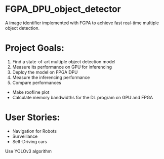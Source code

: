 # FGPA_DPU_object_detector
A image identifier implemented with FGPA to achieve fast real-time multiple object detection.

# Project Goals:
1. Find a state-of-art multiple object detection model
2. Measure  its performance on GPU for inferencing
3. Deploy the model on FPGA  DPU 
4. Measure the inferencing performance
5. Compare performances
* Make roofline plot
* Calculate memory bandwidths for the DL program on GPU and FPGA


# User Stories:
* Navigation for Robots
* Surveillance
* Self-Driving cars

Use YOLOv3 algorithm





